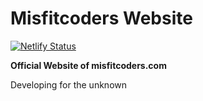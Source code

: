 # Misfitcoders Website

[![Netlify Status](https://api.netlify.com/api/v1/badges/4b699fec-0f50-4bf5-a6cc-30ebae175dcc/deploy-status)](https://app.netlify.com/sites/misfitcoders/deploys)

**Official Website of misfitcoders.com**

Developing for the unknown
